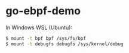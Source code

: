 # go-ebpf-demo

In Windows WSL (Ubuntu):

```bash
$ mount -t bpf bpf /sys/fs/bpf
$ mount -t debugfs debugfs /sys/kernel/debug
```
